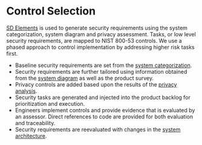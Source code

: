 # Control Selection

[SD Elements](https://www.securitycompass.com/sdelements/) is used to generate security requirements using the system
categorization, system diagram and privacy assessment. Tasks, or low level security requirements, are mapped to 
NIST 800-53 controls. We use a phased approach to control implementation by addressing higher risk tasks first. 

- Baseline security requirements are set from the [system categorization](categorization.md).
- Security requirements are further tailored using information obtained from the [system diagram](diagram.md) as well as
  the product survey.
- Privacy controls are added based upon the results of the [privacy analysis](privacy.md).
- Security tasks are generated and injected into the product backlog for prioritization and execution.
- Engineers implement controls and provide evidence that is evaluated by an assessor. Direct references to code are 
provided for both evaluation and traceability.
- Security requirements are reevaluated with changes in the [system architecture](diagram.md). 